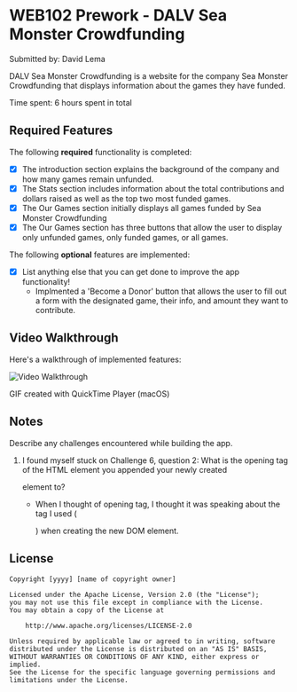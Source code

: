 # WEB102 Prework - DALV Sea Monster Crowdfunding

Submitted by: David Lema 

DALV Sea Monster Crowdfunding is a website for the company Sea Monster Crowdfunding that displays information about the games they have funded.

Time spent: 6 hours spent in total

## Required Features

The following **required** functionality is completed:

* [X] The introduction section explains the background of the company and how many games remain unfunded.
* [X] The Stats section includes information about the total contributions and dollars raised as well as the top two most funded games.
* [X] The Our Games section initially displays all games funded by Sea Monster Crowdfunding
* [X] The Our Games section has three buttons that allow the user to display only unfunded games, only funded games, or all games.

The following **optional** features are implemented:

* [X] List anything else that you can get done to improve the app functionality!
    - Implmented a 'Become a Donor' button that allows the user to fill out a form with the designated game, their info, and amount they want to contribute.
## Video Walkthrough

Here's a walkthrough of implemented features:

<img src='https://drive.google.com/file/d/1EDtRzsc3012Y_BWTnPqN72M0LAv5Oqfy/view?usp=sharing' title='Video Walkthrough' width='' alt='Video Walkthrough' />



<!-- Replace this with whatever GIF tool you used! -->
GIF created with QuickTime Player (macOS)
<!-- Recommended tools:
[Kap](https://getkap.co/) for macOS
[ScreenToGif](https://www.screentogif.com/) for Windows
[peek](https://github.com/phw/peek) for Linux. -->

## Notes

Describe any challenges encountered while building the app.

1. I found myself stuck on Challenge 6, question 2: What is the opening tag of the HTML element you appended your newly created <p> element to? 
    - When I thought of opening tag, I thought it was speaking about the tag I used (<p>) when creating the new DOM element. 


## License

    Copyright [yyyy] [name of copyright owner]

    Licensed under the Apache License, Version 2.0 (the "License");
    you may not use this file except in compliance with the License.
    You may obtain a copy of the License at

        http://www.apache.org/licenses/LICENSE-2.0

    Unless required by applicable law or agreed to in writing, software
    distributed under the License is distributed on an "AS IS" BASIS,
    WITHOUT WARRANTIES OR CONDITIONS OF ANY KIND, either express or implied.
    See the License for the specific language governing permissions and
    limitations under the License.
